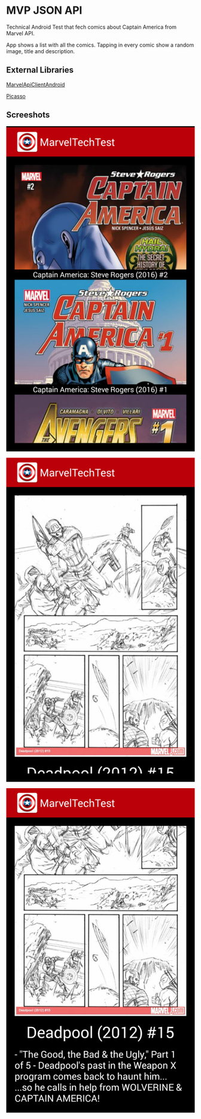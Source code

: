 # MVP JSON API

Technical Android Test that fech comics about Captain America from Marvel API.

App shows a list with all the comics. Tapping in every comic show a random image, title and description.

## External Libraries

[MarvelApiClientAndroid](https://github.com/Karumi/MarvelApiClientAndroid)

[Picasso](http://square.github.io/picasso)

## Screeshots

![MainActivity](https://raw.githubusercontent.com/adalpari/MarvelTechTest/master/sreenshots/1.png)

![DetailActivity1](https://raw.githubusercontent.com/adalpari/MarvelTechTest/master/sreenshots/2.png)

![DetailActivity2](https://raw.githubusercontent.com/adalpari/MarvelTechTest/master/sreenshots/3.png)
